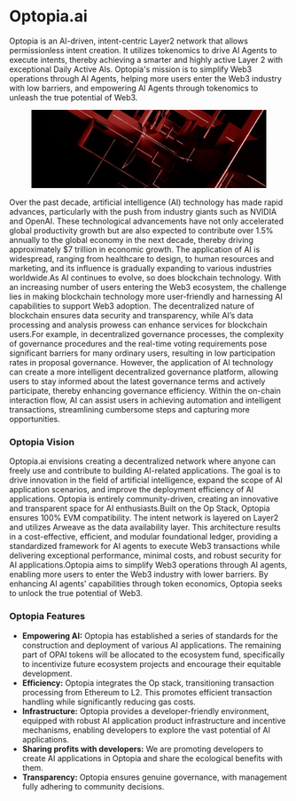 # Optopia.ai

Optopia is an AI-driven, intent-centric Layer2 network that allows permissionless intent creation. It utilizes tokenomics to drive AI Agents to execute intents, thereby achieving a smarter and highly active Layer 2 with exceptional Daily Active AIs. Optopia's mission is to simplify Web3 operations through AI Agents, helping more users enter the Web3 industry with low barriers, and empowering AI Agents through tokenomics to unleash the true potential of Web3.

<figure><img src="../.gitbook/assets/image (4).png" alt=""><figcaption></figcaption></figure>

Over the past decade, artificial intelligence (AI) technology has made rapid advances, particularly with the push from industry giants such as NVIDIA and OpenAI. These technological advancements have not only accelerated global productivity growth but are also expected to contribute over 1.5% annually to the global economy in the next decade, thereby driving approximately $7 trillion in economic growth. The application of AI is widespread, ranging from healthcare to design, to human resources and marketing, and its influence is gradually expanding to various industries worldwide.As AI continues to evolve, so does blockchain technology. With an increasing number of users entering the Web3 ecosystem, the challenge lies in making blockchain technology more user-friendly and harnessing AI capabilities to support Web3 adoption. The decentralized nature of blockchain ensures data security and transparency, while AI’s data processing and analysis prowess can enhance services for blockchain users.For example, in decentralized governance processes, the complexity of governance procedures and the real-time voting requirements pose significant barriers for many ordinary users, resulting in low participation rates in proposal governance. However, the application of AI technology can create a more intelligent decentralized governance platform, allowing users to stay informed about the latest governance terms and actively participate, thereby enhancing governance efficiency. Within the on-chain interaction flow, AI can assist users in achieving automation and intelligent transactions, streamlining cumbersome steps and capturing more opportunities.

### Optopia Vision

Optopia.ai envisions creating a decentralized network where anyone can freely use and contribute to building AI-related applications. The goal is to drive innovation in the field of artificial intelligence, expand the scope of AI application scenarios, and improve the deployment efficiency of AI applications. Optopia is entirely community-driven, creating an innovative and transparent space for AI enthusiasts.Built on the Op Stack, Optopia ensures 100% EVM compatibility. The intent network is layered on Layer2 and utilizes Arweave as the data availability layer. This architecture results in a cost-effective, efficient, and modular foundational ledger, providing a standardized framework for AI agents to execute Web3 transactions while delivering exceptional performance, minimal costs, and robust security for AI applications.Optopia aims to simplify Web3 operations through AI agents, enabling more users to enter the Web3 industry with lower barriers. By enhancing AI agents' capabilities through token economics, Optopia seeks to unlock the true potential of Web3.

### Optopia Features

* **Empowering AI:** Optopia has established a series of standards for the construction and deployment of various AI applications. The remaining part of OPAI tokens will be allocated to the ecosystem fund, specifically to incentivize future ecosystem projects and encourage their equitable development.
* **Efficiency:** Optopia integrates the Op stack, transitioning transaction processing from Ethereum to L2. This promotes efficient transaction handling while significantly reducing gas costs.
* **Infrastructure:** Optopia provides a developer-friendly environment, equipped with robust AI application product infrastructure and incentive mechanisms, enabling developers to explore the vast potential of AI applications.
* **Sharing profits with developers:** We are promoting developers to create AI applications in Optopia and share the ecological benefits with them.
* **Transparency:** Optopia ensures genuine governance, with management fully adhering to community decisions.

